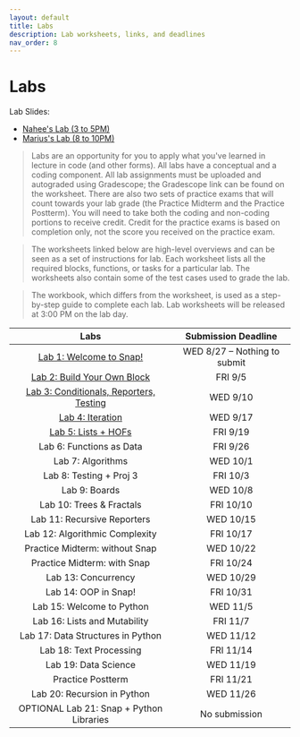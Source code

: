 ```yaml
---
layout: default
title: Labs
description: Lab worksheets, links, and deadlines
nav_order: 8
---
```

# Labs

Lab Slides:
- [Nahee's Lab (3 to 5PM)](https://drive.google.com/drive/folders/1YVFwyAh5wzAxKcUVONY9G8yhMJBvSBME?usp=drive_link)
- [Marius's Lab (8 to 10PM)](https://drive.google.com/drive/folders/1_Z6GmeIdKamfGKOkJNYxmgAQ2anunTPY?usp=sharing)

> Labs are an opportunity for you to apply what you've learned in lecture in code (and other forms). All labs have a conceptual and a coding component. All lab assignments must be uploaded and autograded using Gradescope; the Gradescope link can be found on the worksheet. There are also two sets of practice exams that will count towards your lab grade (the Practice Midterm and the Practice Postterm). You will need to take both the coding and non-coding portions to receive credit. Credit for the practice exams is based on completion only, not the score you received on the practice exam.

> The worksheets linked below are high-level overviews and can be seen as a set of instructions for lab. Each worksheet lists all the required blocks, functions, or tasks for a particular lab. The worksheets also contain some of the test cases used to grade the lab.

> The workbook, which differs from the worksheet, is used as a step-by-step guide to complete each lab. Lab worksheets will be released at 3:00 PM on the lab day. 

| Labs                                       | Submission Deadline       |
| :----:                                     | :----:                    |
| [Lab 1: Welcome to Snap!](/fa25/labs/lab01) | WED 8/27 – Nothing to submit |
| [Lab 2: Build Your Own Block](/fa25/labs/lab02) | FRI 9/5                 |
| [Lab 3: Conditionals, Reporters, Testing](/fa25/labs/lab03)     | WED 9/10                 |
| [Lab 4: Iteration](/fa25/labs/lab04)                          | WED 9/17                 |
| [Lab 5: Lists + HOFs](https://docs.google.com/document/d/1Z8YuBlzGsWTCgsnY4ambZcHeregOifj8c_pzF3BQP3o/edit?usp=sharing)                         | FRI 9/19                 |
| Lab 6: Functions as Data                    | FRI 9/26                 |
| Lab 7: Algorithms                           | WED 10/1                 |
| Lab 8: Testing + Proj 3                     | FRI 10/3                 |
| Lab 9: Boards                               | WED 10/8                 |
| Lab 10: Trees & Fractals                    | FRI 10/10                |
| Lab 11: Recursive Reporters                 | WED 10/15                |
| Lab 12: Algorithmic Complexity              | FRI 10/17                |
| Practice Midterm: without Snap              | WED 10/22                |
| Practice Midterm: with Snap                 | FRI 10/24                |
| Lab 13: Concurrency                         | WED 10/29                |
| Lab 14: OOP in Snap!                        | FRI 10/31                |
| Lab 15: Welcome to Python                   | WED 11/5                 |
| Lab 16: Lists and Mutability                | FRI 11/7                 |
| Lab 17: Data Structures in Python           | WED 11/12                |
| Lab 18: Text Processing                     | FRI 11/14                |
| Lab 19: Data Science                        | WED 11/19                |
| Practice Postterm                           | FRI 11/21                |
| Lab 20: Recursion in Python                 | WED 11/26                |
| OPTIONAL Lab 21: Snap + Python Libraries    | No submission             |
